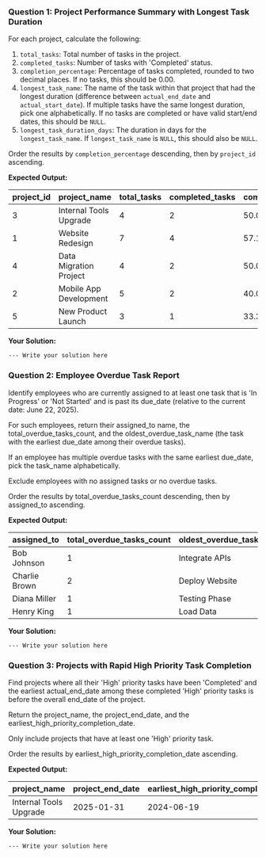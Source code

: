### Question 1: Project Performance Summary with Longest Task Duration

For each project, calculate the following:

1. `total_tasks`: Total number of tasks in the project.
2. `completed_tasks`: Number of tasks with 'Completed' status.
3. `completion_percentage`: Percentage of tasks completed, rounded to two decimal places. If no tasks, this should be 0.00.
4. `longest_task_name`: The name of the task within that project that had the longest duration (difference between `actual_end_date` and `actual_start_date`). If multiple tasks have the same longest duration, pick one alphabetically. If no tasks are completed or have valid start/end dates, this should be `NULL`.
5. `longest_task_duration_days`: The duration in days for the `longest_task_name`. If `longest_task_name` is `NULL`, this should also be `NULL`.

Order the results by `completion_percentage` descending, then by `project_id` ascending.

**Expected Output:**

| **project_id** | **project_name** | **total_tasks** | **completed_tasks** | **completion_percentage** | **longest_task_name** | **longest_task_duration_days** |
| -------------------- | ---------------------- | --------------------- | ------------------------- | ------------------------------- | --------------------------- | ------------------------------------ |
| 3                    | Internal Tools Upgrade | 4                     | 2                         | 50.00                           | Audit Current Tools         | 18                                   |
| 1                    | Website Redesign       | 7                     | 4                         | 57.14                           | Develop Backend             | 51                                   |
| 4                    | Data Migration Project | 4                     | 2                         | 50.00                           | Data Transformation         | 36                                   |
| 2                    | Mobile App Development | 5                     | 2                         | 40.00                           | Define Features             | 11                                   |
| 5                    | New Product Launch     | 3                     | 1                         | 33.33                           | Market Research             | 24                                   |

**Your Solution:**

```
--- Write your solution here

```

### Question 2: Employee Overdue Task Report

Identify employees who are currently assigned to at least one task that is 'In Progress' or 'Not Started' and is past its due_date (relative to the current date: June 22, 2025).

For such employees, return their assigned_to name, the total_overdue_tasks_count, and the oldest_overdue_task_name (the task with the earliest due_date among their overdue tasks).

If an employee has multiple overdue tasks with the same earliest due_date, pick the task_name alphabetically.

Exclude employees with no assigned tasks or no overdue tasks.

Order the results by total_overdue_tasks_count descending, then by assigned_to ascending.

**Expected Output:**

| **assigned_to** | **total_overdue_tasks_count** | **oldest_overdue_task_name** |
| --------------------- | ----------------------------------- | ---------------------------------- |
| Bob Johnson           | 1                                   | Integrate APIs                     |
| Charlie Brown         | 2                                   | Deploy Website                     |
| Diana Miller          | 1                                   | Testing Phase                      |
| Henry King            | 1                                   | Load Data                          |

**Your Solution:**

```
--- Write your solution here

```

### Question 3: Projects with Rapid High Priority Task Completion

Find projects where all their 'High' priority tasks have been 'Completed' and the earliest actual_end_date among these completed 'High' priority tasks is before the overall end_date of the project.

Return the project_name, the project_end_date, and the earliest_high_priority_completion_date.

Only include projects that have at least one 'High' priority task.

Order the results by earliest_high_priority_completion_date ascending.

**Expected Output:**

| **project_name** | **project_end_date** | **earliest_high_priority_completion_date** |
| ---------------------- | -------------------------- | ------------------------------------------------ |
| Internal Tools Upgrade | 2025-01-31                 | 2024-06-19                                       |

**Your Solution:**

```
--- Write your solution here

```
